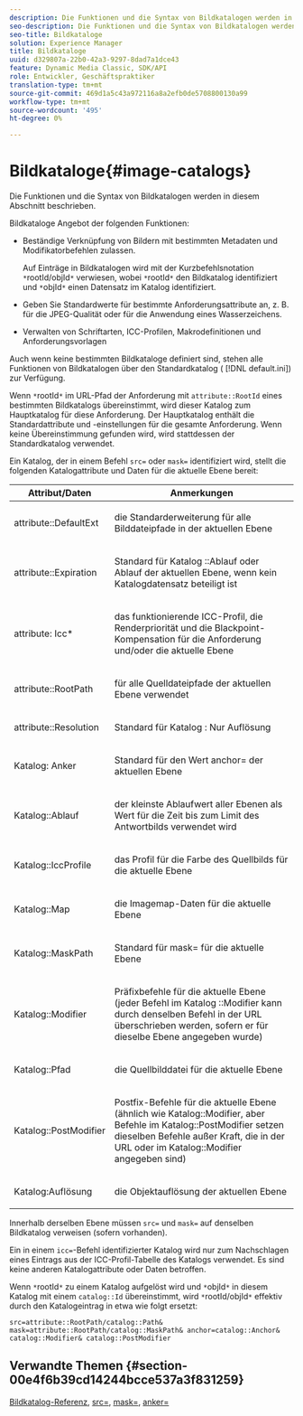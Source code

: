 ```yaml
---
description: Die Funktionen und die Syntax von Bildkatalogen werden in diesem Abschnitt beschrieben.
seo-description: Die Funktionen und die Syntax von Bildkatalogen werden in diesem Abschnitt beschrieben.
seo-title: Bildkataloge
solution: Experience Manager
title: Bildkataloge
uuid: d329807a-22b0-42a3-9297-8dad7a1dce43
feature: Dynamic Media Classic, SDK/API
role: Entwickler, Geschäftspraktiker
translation-type: tm+mt
source-git-commit: 469d1a5c43a972116a8a2efb0de5708800130a99
workflow-type: tm+mt
source-wordcount: '495'
ht-degree: 0%

---
```



# Bildkataloge{#image-catalogs}

Die Funktionen und die Syntax von Bildkatalogen werden in diesem Abschnitt beschrieben.

Bildkataloge Angebot der folgenden Funktionen:

* Beständige Verknüpfung von Bildern mit bestimmten Metadaten und Modifikatorbefehlen zulassen.

   Auf Einträge in Bildkatalogen wird mit der Kurzbefehlsnotation `*`rootId/objId`*` verwiesen, wobei `*`rootId`*` den Bildkatalog identifiziert und `*`objId`*` einen Datensatz im Katalog identifiziert.
* Geben Sie Standardwerte für bestimmte Anforderungsattribute an, z. B. für die JPEG-Qualität oder für die Anwendung eines Wasserzeichens.
* Verwalten von Schriftarten, ICC-Profilen, Makrodefinitionen und Anforderungsvorlagen

Auch wenn keine bestimmten Bildkataloge definiert sind, stehen alle Funktionen von Bildkatalogen über den Standardkatalog ( [!DNL default.ini]) zur Verfügung.

Wenn `*`rootId`*` im URL-Pfad der Anforderung mit `attribute::RootId` eines bestimmten Bildkatalogs übereinstimmt, wird dieser Katalog zum Hauptkatalog für diese Anforderung. Der Hauptkatalog enthält die Standardattribute und -einstellungen für die gesamte Anforderung. Wenn keine Übereinstimmung gefunden wird, wird stattdessen der Standardkatalog verwendet.

Ein Katalog, der in einem Befehl `src=` oder `mask=` identifiziert wird, stellt die folgenden Katalogattribute und Daten für die aktuelle Ebene bereit:

<table id="table_D3FA66EA5D054745900DE5A120885AA8"> 
 <thead> 
  <tr> 
   <th class="entry"> <b> Attribut/Daten</b> </th> 
   <th class="entry"> <b> Anmerkungen</b> </th> 
  </tr> 
 </thead>
 <tbody> 
  <tr> 
   <td> <p> <span class="codeph"> attribute::DefaultExt</span> </p> </td> 
   <td> <p> die Standarderweiterung für alle Bilddateipfade in der aktuellen Ebene </p> </td> 
  </tr> 
  <tr> 
   <td> <p> <span class="codeph"> attribute::Expiration</span> </p> </td> 
   <td> <p> Standard für Katalog <span class="codeph">::Ablauf</span> oder Ablauf der aktuellen Ebene, wenn kein Katalogdatensatz beteiligt ist </p> </td> 
  </tr> 
  <tr> 
   <td> <p> <span class="codeph"> attribute: Icc*</span> </p> </td> 
   <td> <p> das funktionierende ICC-Profil, die Renderpriorität und die Blackpoint-Kompensation für die Anforderung und/oder die aktuelle Ebene </p> </td> 
  </tr> 
  <tr> 
   <td> <p> <span class="codeph"> attribute::RootPath</span> </p> </td> 
   <td> <p> für alle Quelldateipfade der aktuellen Ebene verwendet </p> </td> 
  </tr> 
  <tr> 
   <td> <p> <span class="codeph"> attribute::Resolution</span> </p> </td> 
   <td> <p> Standard für Katalog <span class="codeph">: Nur Auflösung</span> </p> </td> 
  </tr> 
  <tr> 
   <td> <p> <span class="codeph"> Katalog: Anker</span> </p> </td> 
   <td> <p> Standard für den Wert <span class="codeph"> anchor=</span> der aktuellen Ebene </p> </td> 
  </tr> 
  <tr> 
   <td> <p> <span class="codeph"> Katalog::Ablauf</span> </p> </td> 
   <td> <p> der kleinste Ablaufwert aller Ebenen als Wert für die Zeit bis zum Limit des Antwortbilds verwendet wird </p> </td> 
  </tr> 
  <tr> 
   <td> <p> <span class="codeph"> Katalog::IccProfile</span> </p> </td> 
   <td> <p> das Profil für die Farbe des Quellbilds für die aktuelle Ebene </p> </td> 
  </tr> 
  <tr> 
   <td> <p> <span class="codeph"> Katalog::Map</span> </p> </td> 
   <td> <p> die Imagemap-Daten für die aktuelle Ebene </p> </td> 
  </tr> 
  <tr> 
   <td> <p> <span class="codeph"> Katalog::MaskPath</span> </p> </td> 
   <td> <p> Standard für <span class="codeph"> mask=</span> für die aktuelle Ebene </p> </td> 
  </tr> 
  <tr> 
   <td> <p> <span class="codeph"> Katalog::Modifier</span> </p> </td> 
   <td> <p> Präfixbefehle für die aktuelle Ebene (jeder Befehl im Katalog <span class="codeph">::Modifier</span> kann durch denselben Befehl in der URL überschrieben werden, sofern er für dieselbe Ebene angegeben wurde) </p> </td> 
  </tr> 
  <tr> 
   <td> <p> <span class="codeph"> Katalog::Pfad</span> </p> </td> 
   <td> <p> die Quellbilddatei für die aktuelle Ebene </p> </td> 
  </tr> 
  <tr> 
   <td> <p> <span class="codeph"> Katalog::PostModifier</span> </p> </td> 
   <td> <p> Postfix-Befehle für die aktuelle Ebene (ähnlich wie <span class="codeph"> Katalog::Modifier</span>, aber Befehle im <span class="codeph"> Katalog::PostModifier</span> setzen dieselben Befehle außer Kraft, die in der URL oder im <span class="codeph"> Katalog::Modifier</span> angegeben sind) </p> </td> 
  </tr> 
  <tr> 
   <td> <p> <span class="codeph"> Katalog:Auflösung</span> </p> </td> 
   <td> <p> die Objektauflösung der aktuellen Ebene </p> </td> 
  </tr> 
 </tbody> 
</table>

Innerhalb derselben Ebene müssen `src=` und `mask=` auf denselben Bildkatalog verweisen (sofern vorhanden).

Ein in einem `icc=`-Befehl identifizierter Katalog wird nur zum Nachschlagen eines Eintrags aus der ICC-Profil-Tabelle des Katalogs verwendet. Es sind keine anderen Katalogattribute oder Daten betroffen.

Wenn `*`rootId`*` zu einem Katalog aufgelöst wird und `*`objId`*` in diesem Katalog mit einem `catalog::Id` übereinstimmt, wird `*`rootId/objId`*` effektiv durch den Katalogeintrag in etwa wie folgt ersetzt:

`src=attribute::RootPath/catalog::Path& mask=attribute::RootPath/catalog::MaskPath& anchor=catalog::Anchor& catalog::Modifier& catalog::PostModifier`

## Verwandte Themen {#section-00e4f6b39cd14244bcce537a3f831259}

[Bildkatalog-Referenz](../../../../../is-api/image-catalog/image-serving-api-ref/c-image-catalog-reference/c-overview/c-overview.md#concept-9ce2b6a133de45f783e95cabc5810ac3),  [src=](../../../../../is-api/http-ref/image-serving-api-ref/c-http-protocol-reference/c-command-reference/r-src.md#reference-f6506637778c4c69bf106a7924a91ab1),  [mask=](../../../../../is-api/http-ref/image-serving-api-ref/c-http-protocol-reference/c-command-reference/r-mask.md#reference-922254e027404fb890b850e2723ee06e),  [anker=](../../../../../is-api/http-ref/image-serving-api-ref/c-http-protocol-reference/c-command-reference/r-anchor.md#reference-6661e548ab284b82828d8d94c8ddeb7c)
